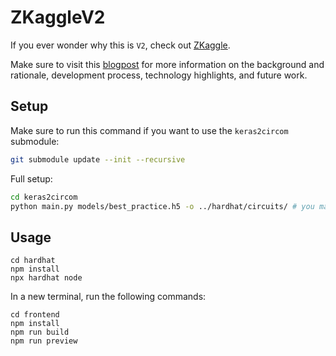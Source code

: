 # ZKaggleV2

If you ever wonder why this is `V2`, check out [ZKaggle](https://github.com/z-kaggle/ZKaggle).

Make sure to visit this [blogpost](https://hackmd.io/@cathie/zkml) for more information on the background and rationale, development process, technology highlights, and future work.

## Setup

Make sure to run this command if you want to use the `keras2circom` submodule:
```bash
git submodule update --init --recursive
```

Full setup:
```bash
cd keras2circom
python main.py models/best_practice.h5 -o ../hardhat/circuits/ # you may need to manually rename your output files, and delete the last line of the circom file
```

## Usage

```shell
cd hardhat
npm install
npx hardhat node
```

In a new terminal, run the following commands:

```shell
cd frontend
npm install
npm run build
npm run preview
```
